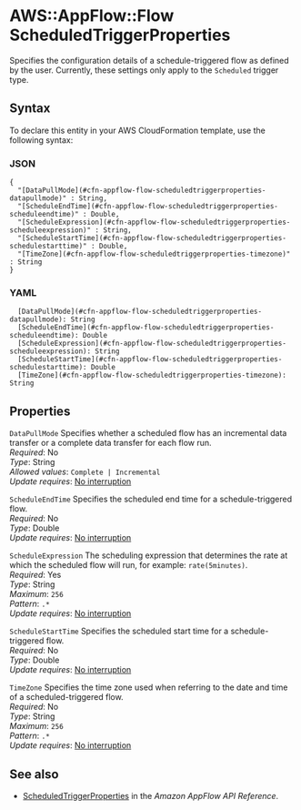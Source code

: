 # AWS::AppFlow::Flow ScheduledTriggerProperties<a name="aws-properties-appflow-flow-scheduledtriggerproperties"></a>

 Specifies the configuration details of a schedule\-triggered flow as defined by the user\. Currently, these settings only apply to the `Scheduled` trigger type\. 

## Syntax<a name="aws-properties-appflow-flow-scheduledtriggerproperties-syntax"></a>

To declare this entity in your AWS CloudFormation template, use the following syntax:

### JSON<a name="aws-properties-appflow-flow-scheduledtriggerproperties-syntax.json"></a>

```
{
  "[DataPullMode](#cfn-appflow-flow-scheduledtriggerproperties-datapullmode)" : String,
  "[ScheduleEndTime](#cfn-appflow-flow-scheduledtriggerproperties-scheduleendtime)" : Double,
  "[ScheduleExpression](#cfn-appflow-flow-scheduledtriggerproperties-scheduleexpression)" : String,
  "[ScheduleStartTime](#cfn-appflow-flow-scheduledtriggerproperties-schedulestarttime)" : Double,
  "[TimeZone](#cfn-appflow-flow-scheduledtriggerproperties-timezone)" : String
}
```

### YAML<a name="aws-properties-appflow-flow-scheduledtriggerproperties-syntax.yaml"></a>

```
  [DataPullMode](#cfn-appflow-flow-scheduledtriggerproperties-datapullmode): String
  [ScheduleEndTime](#cfn-appflow-flow-scheduledtriggerproperties-scheduleendtime): Double
  [ScheduleExpression](#cfn-appflow-flow-scheduledtriggerproperties-scheduleexpression): String
  [ScheduleStartTime](#cfn-appflow-flow-scheduledtriggerproperties-schedulestarttime): Double
  [TimeZone](#cfn-appflow-flow-scheduledtriggerproperties-timezone): String
```

## Properties<a name="aws-properties-appflow-flow-scheduledtriggerproperties-properties"></a>

`DataPullMode`  <a name="cfn-appflow-flow-scheduledtriggerproperties-datapullmode"></a>
 Specifies whether a scheduled flow has an incremental data transfer or a complete data transfer for each flow run\.   
*Required*: No  
*Type*: String  
*Allowed values*: `Complete | Incremental`  
*Update requires*: [No interruption](https://docs.aws.amazon.com/AWSCloudFormation/latest/UserGuide/using-cfn-updating-stacks-update-behaviors.html#update-no-interrupt)

`ScheduleEndTime`  <a name="cfn-appflow-flow-scheduledtriggerproperties-scheduleendtime"></a>
 Specifies the scheduled end time for a schedule\-triggered flow\.   
*Required*: No  
*Type*: Double  
*Update requires*: [No interruption](https://docs.aws.amazon.com/AWSCloudFormation/latest/UserGuide/using-cfn-updating-stacks-update-behaviors.html#update-no-interrupt)

`ScheduleExpression`  <a name="cfn-appflow-flow-scheduledtriggerproperties-scheduleexpression"></a>
 The scheduling expression that determines the rate at which the scheduled flow will run, for example: `rate(5minutes)`\.   
*Required*: Yes  
*Type*: String  
*Maximum*: `256`  
*Pattern*: `.*`  
*Update requires*: [No interruption](https://docs.aws.amazon.com/AWSCloudFormation/latest/UserGuide/using-cfn-updating-stacks-update-behaviors.html#update-no-interrupt)

`ScheduleStartTime`  <a name="cfn-appflow-flow-scheduledtriggerproperties-schedulestarttime"></a>
 Specifies the scheduled start time for a schedule\-triggered flow\.   
*Required*: No  
*Type*: Double  
*Update requires*: [No interruption](https://docs.aws.amazon.com/AWSCloudFormation/latest/UserGuide/using-cfn-updating-stacks-update-behaviors.html#update-no-interrupt)

`TimeZone`  <a name="cfn-appflow-flow-scheduledtriggerproperties-timezone"></a>
 Specifies the time zone used when referring to the date and time of a scheduled\-triggered flow\.   
*Required*: No  
*Type*: String  
*Maximum*: `256`  
*Pattern*: `.*`  
*Update requires*: [No interruption](https://docs.aws.amazon.com/AWSCloudFormation/latest/UserGuide/using-cfn-updating-stacks-update-behaviors.html#update-no-interrupt)

## See also<a name="aws-properties-appflow-flow-scheduledtriggerproperties--seealso"></a>
+ [ScheduledTriggerProperties](https://docs.aws.amazon.com/appflow/1.0/APIReference/API_ScheduledTriggerProperties.html) in the *Amazon AppFlow API Reference*\.